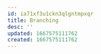 ```yaml
---
id: ia71xf3u1ckn3qlgntmpxqr
title: Branching
desc: ''
updated: 1667575111762
created: 1667575111762
---
```



